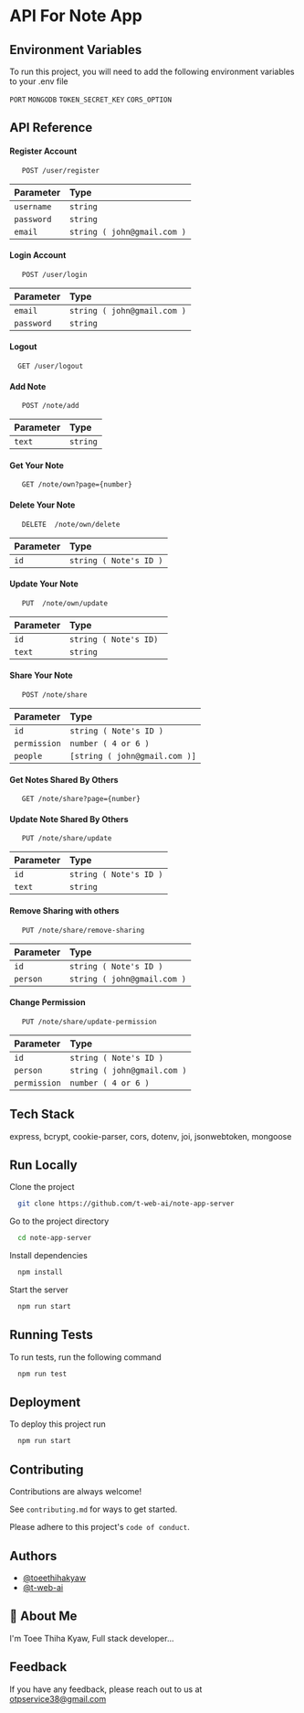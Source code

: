 
# API For Note App 


## Environment Variables

To run this project, you will need to add the following environment variables to your .env file

`PORT`
`MONGODB`
`TOKEN_SECRET_KEY`
`CORS_OPTION`


## API Reference

#### Register Account

```text
   POST /user/register
```

| Parameter | Type     |
| :-------- | :------- | 
| `username` | `string` |
| `password` | `string` |
| `email` | `string ( john@gmail.com )` |

#### Login Account
```text
   POST /user/login
```

| Parameter | Type  |
| :-------- | :------- |
| `email` | `string ( john@gmail.com )` |
| `password` | `string` |

#### Logout

```text
  GET /user/logout
```

#### Add Note
```text
   POST /note/add
```

| Parameter | Type     | 
| :-------- | :------- | 
| `text` | `string` |

#### Get Your Note
```text
   GET /note/own?page={number}
```

#### Delete Your Note
```text
   DELETE  /note/own/delete
```
| Parameter | Type     | 
| :-------- | :------- | 
| `id` | `string ( Note's ID )` |

#### Update Your Note
```text
   PUT  /note/own/update
```
| Parameter | Type     | 
| :-------- | :------- | 
| `id` | `string ( Note's ID) ` |
| `text` | `string` |

#### Share Your Note
```text
   POST /note/share
```
| Parameter | Type     | 
| :-------- | :------- | 
| `id` | `string ( Note's ID )` |
| `permission` | `number ( 4 or 6 )` |
| `people` | `[string ( john@gmail.com )]` |

#### Get Notes Shared By Others
```text
   GET /note/share?page={number}
```

#### Update Note Shared By Others
```text
   PUT /note/share/update
```
| Parameter | Type     | 
| :-------- | :------- | 
| `id` | `string ( Note's ID )` |
| `text` | `string` |

#### Remove Sharing with others
```text
   PUT /note/share/remove-sharing
```
| Parameter | Type     | 
| :-------- | :------- | 
| `id` | `string ( Note's ID )` |
| `person` | `string ( john@gmail.com )` |

#### Change Permission
```text
   PUT /note/share/update-permission
```
| Parameter | Type     | 
| :-------- | :------- | 
| `id` | `string ( Note's ID )` |
| `person` | `string ( john@gmail.com )` |
| `permission` | `number ( 4 or 6 ) ` |



## Tech Stack

express, bcrypt, cookie-parser, cors, dotenv, joi, jsonwebtoken, mongoose  


## Run Locally

Clone the project

```bash
  git clone https://github.com/t-web-ai/note-app-server
```

Go to the project directory

```bash
  cd note-app-server
```

Install dependencies

```bash
  npm install
```

Start the server

```bash
  npm run start
```


## Running Tests

To run tests, run the following command

```bash
  npm run test
```


## Deployment

To deploy this project run

```bash
  npm run start
```


## Contributing

Contributions are always welcome!

See `contributing.md` for ways to get started.

Please adhere to this project's `code of conduct`.


## Authors

- [@toeethihakyaw](https://www.github.com/toeethihakyaw)
- [@t-web-ai](https://www.github.com/t-web-ai)


## 🚀 About Me
I'm Toee Thiha Kyaw, Full stack developer...


## Feedback

If you have any feedback, please reach out to us at otpservice38@gmail.com
